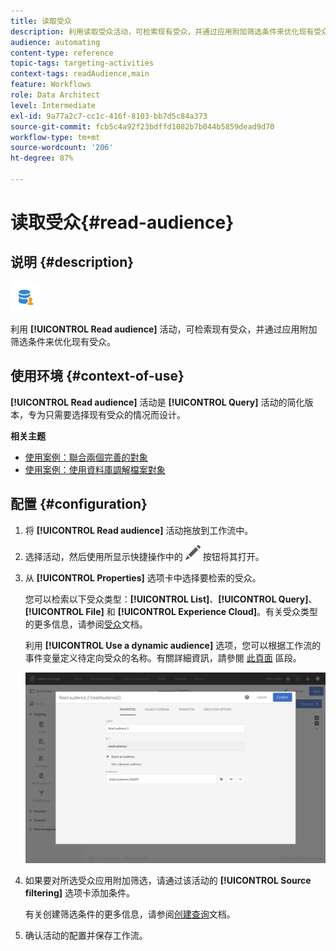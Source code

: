 ```yaml
---
title: 读取受众
description: 利用读取受众活动，可检索现有受众，并通过应用附加筛选条件来优化现有受众。
audience: automating
content-type: reference
topic-tags: targeting-activities
context-tags: readAudience,main
feature: Workflows
role: Data Architect
level: Intermediate
exl-id: 9a77a2c7-cc1c-416f-8103-bb7d5c84a373
source-git-commit: fcb5c4a92f23bdffd1082b7b044b5859dead9d70
workflow-type: tm+mt
source-wordcount: '206'
ht-degree: 87%

---
```


# 读取受众{#read-audience}

## 说明 {#description}

![](assets/prefill.png)

利用 **[!UICONTROL Read audience]** 活动，可检索现有受众，并通过应用附加筛选条件来优化现有受众。

## 使用环境 {#context-of-use}

**[!UICONTROL Read audience]** 活动是 **[!UICONTROL Query]** 活动的简化版本，专为只需要选择现有受众的情况而设计。

**相关主题**

* [使用案例：聯合兩個完善的對象](../../automating/using/union-on-two-refined-audiences.md)
* [使用案例：使用資料庫調解檔案對象](../../automating/using/reconcile-file-audience-with-database.md)

## 配置 {#configuration}

1. 将 **[!UICONTROL Read audience]** 活动拖放到工作流中。
1. 选择活动，然后使用所显示快捷操作中的 ![](assets/edit_darkgrey-24px.png) 按钮将其打开。
1. 从 **[!UICONTROL Properties]** 选项卡中选择要检索的受众。

   您可以检索以下受众类型：**[!UICONTROL List]**、**[!UICONTROL Query]**、**[!UICONTROL File]** 和 **[!UICONTROL Experience Cloud]**。有关受众类型的更多信息，请参阅[受众](../../audiences/using/about-audiences.md)文档。

   利用 **[!UICONTROL Use a dynamic audience]** 选项，您可以根据工作流的事件变量定义待定向受众的名称。有關詳細資訊，請參閱 [此頁面](../../automating/using/customizing-workflow-external-parameters.md) 區段。

   ![](assets/readaudience_activity1.png)

1. 如果要对所选受众应用附加筛选，请通过该活动的 **[!UICONTROL Source filtering]** 选项卡添加条件。

   有关创建筛选条件的更多信息，请参阅[创建查询](../../automating/using/editing-queries.md#creating-queries)文档。

1. 确认活动的配置并保存工作流。
